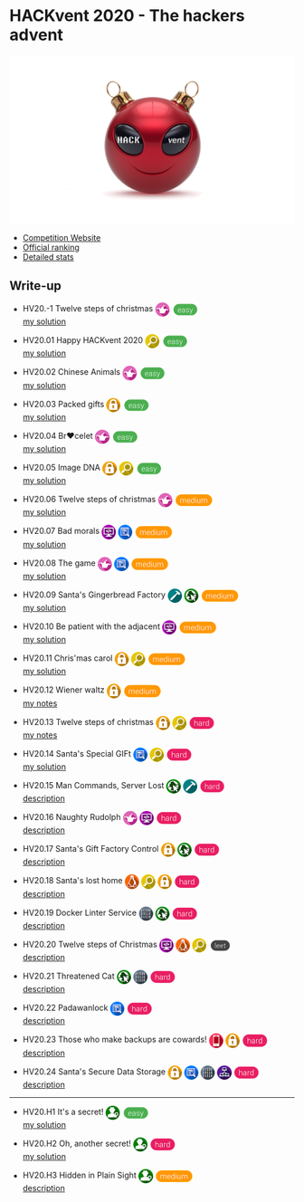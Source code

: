 # HACKvent 2020 - The hackers advent

![Logo](Logo.png)

- [Competition Website](https://competition.hacking-lab.com/events/1)
- [Official ranking](https://ranking.competition.hacking-lab.com)
- [Detailed stats](https://hackvent-stats.herokuapp.com)

## Write-up

- HV20.-1 Twelve steps of christmas
  <img src="_resources/19_fun.png" style="height:1.8em;vertical-align:middle;">
  <img src="_resources/easy.png" style="height:1.8em;vertical-align:middle;">  
  [my solution](-1/)

- HV20.01 Happy HACKvent 2020
  <img src="_resources/05_forensic.png" style="height:1.8em;vertical-align:middle;">
  <img src="_resources/easy.png" style="height:1.8em;vertical-align:middle;">  
  [my solution](01/)

- HV20.02 Chinese Animals
  <img src="_resources/19_fun.png" style="height:1.8em;vertical-align:middle;">
  <img src="_resources/easy.png" style="height:1.8em;vertical-align:middle;">  
  [my solution](02/)

- HV20.03 Packed gifts
  <img src="_resources/03_crypto.png" style="height:1.8em;vertical-align:middle;">
  <img src="_resources/easy.png" style="height:1.8em;vertical-align:middle;">  
  [my solution](03/)

- HV20.04 Br❤️celet
  <img src="_resources/19_fun.png" style="height:1.8em;vertical-align:middle;">
  <img src="_resources/easy.png" style="height:1.8em;vertical-align:middle;">  
  [my solution](04/)

- HV20.05 Image DNA
  <img src="_resources/03_crypto.png" style="height:1.8em;vertical-align:middle;">
  <img src="_resources/05_forensic.png" style="height:1.8em;vertical-align:middle;">
  <img src="_resources/easy.png" style="height:1.8em;vertical-align:middle;">  
  [my solution](05/)

- HV20.06 Twelve steps of christmas
  <img src="_resources/19_fun.png" style="height:1.8em;vertical-align:middle;">
  <img src="_resources/medium.png" style="height:1.8em;vertical-align:middle;">  
  [my solution](06/)

- HV20.07 Bad morals
  <img src="_resources/10_programming.png" style="height:1.8em;vertical-align:middle;">
  <img src="_resources/04_reverse_engineering.png" style="height:1.8em;vertical-align:middle;">
  <img src="_resources/medium.png" style="height:1.8em;vertical-align:middle;">  
  [my solution](07/)

- HV20.08 The game
  <img src="_resources/19_fun.png" style="height:1.8em;vertical-align:middle;">
  <img src="_resources/04_reverse_engineering.png" style="height:1.8em;vertical-align:middle;">
  <img src="_resources/medium.png" style="height:1.8em;vertical-align:middle;">  
  [my solution](08/)

- HV20.09 Santa's Gingerbread Factory
  <img src="_resources/06_penetration_testing.png" style="height:1.8em;vertical-align:middle;">
  <img src="_resources/01_web_security.png" style="height:1.8em;vertical-align:middle;">
  <img src="_resources/medium.png" style="height:1.8em;vertical-align:middle;">  
  [my solution](09/)

- HV20.10 Be patient with the adjacent
  <img src="_resources/10_programming.png" style="height:1.8em;vertical-align:middle;">
  <img src="_resources/medium.png" style="height:1.8em;vertical-align:middle;">  
  [my solution](10/)

- HV20.11 Chris'mas carol
  <img src="_resources/03_crypto.png" style="height:1.8em;vertical-align:middle;">
  <img src="_resources/05_forensic.png" style="height:1.8em;vertical-align:middle;">
  <img src="_resources/medium.png" style="height:1.8em;vertical-align:middle;">  
  [my solution](11/)

- HV20.12 Wiener waltz
  <img src="_resources/03_crypto.png" style="height:1.8em;vertical-align:middle;">
  <img src="_resources/medium.png" style="height:1.8em;vertical-align:middle;">  
  [my notes](12/)

- HV20.13 Twelve steps of christmas
  <img src="_resources/03_crypto.png" style="height:1.8em;vertical-align:middle;">
  <img src="_resources/05_forensic.png" style="height:1.8em;vertical-align:middle;">
  <img src="_resources/hard.png" style="height:1.8em;vertical-align:middle;">  
  [my notes](13/)

- HV20.14 Santa's Special GIFt
  <img src="_resources/04_reverse_engineering.png" style="height:1.8em;vertical-align:middle;">
  <img src="_resources/05_forensic.png" style="height:1.8em;vertical-align:middle;">
  <img src="_resources/hard.png" style="height:1.8em;vertical-align:middle;">  
  [my solution](14/)

- HV20.15 Man Commands, Server Lost
  <img src="_resources/01_web_security.png" style="height:1.8em;vertical-align:middle;">
  <img src="_resources/06_penetration_testing.png" style="height:1.8em;vertical-align:middle;">
  <img src="_resources/hard.png" style="height:1.8em;vertical-align:middle;">  
  [description](15/)

- HV20.16 Naughty Rudolph
  <img src="_resources/19_fun.png" style="height:1.8em;vertical-align:middle;">
  <img src="_resources/10_programming.png" style="height:1.8em;vertical-align:middle;">
  <img src="_resources/hard.png" style="height:1.8em;vertical-align:middle;">  
  [description](16/)

- HV20.17 Santa's Gift Factory Control
  <img src="_resources/03_crypto.png" style="height:1.8em;vertical-align:middle;">
  <img src="_resources/01_web_security.png" style="height:1.8em;vertical-align:middle;">
  <img src="_resources/hard.png" style="height:1.8em;vertical-align:middle;">  
  [description](17/)

- HV20.18 Santa's lost home
  <img src="_resources/11_linux.png" style="height:1.8em;vertical-align:middle;">
  <img src="_resources/05_forensic.png" style="height:1.8em;vertical-align:middle;">
  <img src="_resources/03_crypto.png" style="height:1.8em;vertical-align:middle;">
  <img src="_resources/hard.png" style="height:1.8em;vertical-align:middle;">  
  [description](18/)

- HV20.19 Docker Linter Service
  <img src="_resources/02_exploitation.png" style="height:1.8em;vertical-align:middle;">
  <img src="_resources/01_web_security.png" style="height:1.8em;vertical-align:middle;">
  <img src="_resources/hard.png" style="height:1.8em;vertical-align:middle;">  
  [description](19/)

- HV20.20 Twelve steps of Christmas
  <img src="_resources/10_programming.png" style="height:1.8em;vertical-align:middle;">
  <img src="_resources/11_linux.png" style="height:1.8em;vertical-align:middle;">
  <img src="_resources/05_forensic.png" style="height:1.8em;vertical-align:middle;">
  <img src="_resources/leet.png" style="height:1.8em;vertical-align:middle;">  
  [description](20/)

- HV20.21 Threatened Cat
  <img src="_resources/01_web_security.png" style="height:1.8em;vertical-align:middle;">
  <img src="_resources/02_exploitation.png" style="height:1.8em;vertical-align:middle;">
  <img src="_resources/hard.png" style="height:1.8em;vertical-align:middle;">  
  [description](21/)

- HV20.22 Padawanlock
  <img src="_resources/04_reverse_engineering.png" style="height:1.8em;vertical-align:middle;">
  <img src="_resources/hard.png" style="height:1.8em;vertical-align:middle;">  
  [description](22/)

- HV20.23 Those who make backups are cowards!
  <img src="_resources/15_ios.png" style="height:1.8em;vertical-align:middle;">
  <img src="_resources/03_crypto.png" style="height:1.8em;vertical-align:middle;">
  <img src="_resources/hard.png" style="height:1.8em;vertical-align:middle;">  
  [description](23/)

- HV20.24 Santa's Secure Data Storage
  <img src="_resources/03_crypto.png" style="height:1.8em;vertical-align:middle;">
  <img src="_resources/04_reverse_engineering.png" style="height:1.8em;vertical-align:middle;">
  <img src="_resources/02_exploitation.png" style="height:1.8em;vertical-align:middle;">
  <img src="_resources/07_network_security.png" style="height:1.8em;vertical-align:middle;">
  <img src="_resources/hard.png" style="height:1.8em;vertical-align:middle;">  
  [description](24/)

---

- HV20.H1 It's a secret!
  <img src="_resources/21_open_source_intelligence.png" style="height:1.8em;vertical-align:middle;">
  <img src="_resources/easy.png" style="height:1.8em;vertical-align:middle;">  
  [my solution](H1/)

- HV20.H2 Oh, another secret!
  <img src="_resources/21_open_source_intelligence.png" style="height:1.8em;vertical-align:middle;">
  <img src="_resources/hard.png" style="height:1.8em;vertical-align:middle;">  
  [my solution](H2/)

- HV20.H3 Hidden in Plain Sight
  <img src="_resources/21_open_source_intelligence.png" style="height:1.8em;vertical-align:middle;">
  <img src="_resources/medium.png" style="height:1.8em;vertical-align:middle;">  
  [description](H3/)

